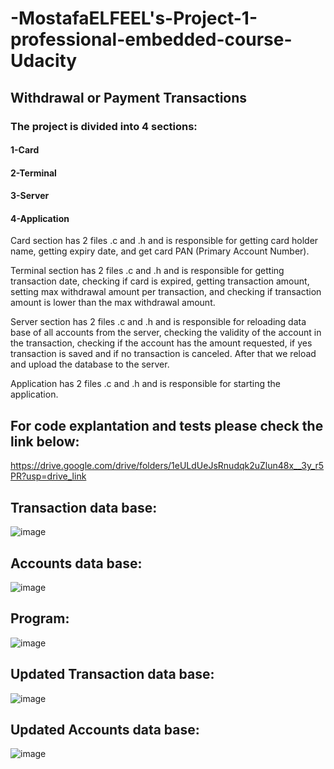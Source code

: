 # -MostafaELFEEL's-Project-1-professional-embedded-course-Udacity


## Withdrawal or Payment Transactions


### The project is divided into 4 sections:

#### 1-Card 
#### 2-Terminal
#### 3-Server 
#### 4-Application


Card section has 2 files .c and .h and is responsible for getting card holder name, getting expiry date, and get card PAN (Primary Account Number).

Terminal section has 2 files .c and .h and is responsible for getting transaction date, checking if card is expired, getting transaction amount, setting max withdrawal amount per transaction, and checking if transaction amount is lower than the max withdrawal amount.

Server section has 2 files .c and .h and is responsible for reloading data base of all accounts from the server, checking the validity of the account in the transaction, checking if the account has the amount requested, if yes transaction is saved and if no transaction is canceled. After that we reload and upload the database to the server.

Application has 2 files .c and .h and is responsible for starting the application.

## For code explantation and tests please check the link below:

https://drive.google.com/drive/folders/1eULdUeJsRnudqk2uZlun48x__3y_r5PR?usp=drive_link

## Transaction data base:
![image](https://github.com/MostafaELFEEL/-MostafaELFEEL-s-Project-1-professional-embedded-course-Udacity/assets/106331831/a064b968-4a81-48c9-8782-d5aa02b91c06)

## Accounts data base:
![image](https://github.com/MostafaELFEEL/-MostafaELFEEL-s-Project-1-professional-embedded-course-Udacity/assets/106331831/9c210e27-9f28-4dab-909b-ebad5fa90ac0)

## Program:

![image](https://github.com/MostafaELFEEL/-MostafaELFEEL-s-Project-1-professional-embedded-course-Udacity/assets/106331831/027861f8-9fed-40fd-9a9b-250fb9b4e100)

## Updated Transaction data base:
![image](https://github.com/MostafaELFEEL/-MostafaELFEEL-s-Project-1-professional-embedded-course-Udacity/assets/106331831/445e4a60-4417-4b2f-afd4-f618073184ab)

## Updated Accounts data base:
![image](https://github.com/MostafaELFEEL/-MostafaELFEEL-s-Project-1-professional-embedded-course-Udacity/assets/106331831/803aea2b-2c6e-4b03-88e1-b59499a5bf6a)


